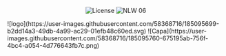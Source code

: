 <p align="center">
  <img alt="License" src="https://img.shields.io/static/v1?label=license&message=MIT&color=dc1637&labelColor=0A1033">

 <img src="https://img.shields.io/static/v1?label=Ignite&message=ReactNative&color=dc1637&labelColor=0A1033" alt="NLW 06" />
</p>![logo](https://user-images.githubusercontent.com/58368716/185095699-b2dd14a3-49db-4a99-ac29-01efb48c60ed.svg)
![Capa](https://user-images.githubusercontent.com/58368716/185095760-675195ab-756f-4bc4-a054-4d776643fb7c.png)
